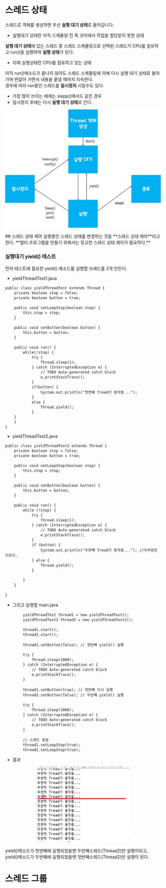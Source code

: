 # 스레드 상태
스레드로 객체를 생성하면 우선 **실행 대기 상태**로 들어갑니다.   
- 실행대기 상태란 아직 스케쥴링 전 즉 코어에서 작업을 할당받지 못한 상태    

**실행 대기 상태**에 있는 스레드 중 스레드 스케쥴링으로 선택된 스레드가 CPU를 점유하고 run()을 실행하여 **실행 상태**가 된다.
- 이때 실행상태란 CPU를 점유하고 있는 상태

아직 run()메소드가 끝나지 않아도 스레드 스케쥴링에 의해 다시 실행 대기 상태로 돌아가며 번갈아 가면서 내용을 끝낼 때까지 지속한다.    
경우에 따라 run중인 스레드를 **일시정지** 시킬수도 있다.
- 가장 많이 쓰이는 예제는 slepp()메서드 같은 경우 
- 일시정지 후에는 다시 **실행 대기 상태**로 간다.

<p align = center><img src="../images/3.OS_and_General_Knowledge/3-5.ThreadLifeCycle.png" ></p>
## 스레드 상태 제어
실행중인 스레드 상태를 변경하는 것을 **스레드 상태 제어**라고 한다.
**멀티 프로그램을 만들기 위해서는 정교한 스레드 상태 제어가 필요하다.**   

### 실행대기 yield() 테스트
먼저 테스트에 필요한 yield() 메소드를 실행할 쓰레드를 2개 만든다. 
- yieldThreadTest1.java
``` 
public class yieldThreadTest extends Thread {
	private boolean stop = false;
	private boolean button = true;
	
	public void setLoopStop(boolean stop) {
		this.stop = stop;
	}
	
	public void setButton(boolean button) {
		this.button = button;
	}
	
	public void run() {
		while(!stop) {
			try {
				Thread.sleep(1);
			} catch (InterruptedException e) {
				// TODO Auto-generated catch block
				e.printStackTrace();
			}
			if(button) {
				System.out.println("첫번째 Tread가 동작중...");	
			}
			else {
				Thread.yield();
			}
  	}
	}
}
```
- yieldThreadTest2.java
```
public class yieldThreadTest2 extends Thread {
	private boolean stop = false;
	private boolean button = true;

	public void setLoopStop(boolean stop) {
		this.stop = stop;
	}

	public void setButton(boolean button) {
		this.button = button;
	}

	public void run() {
		while (!stop) {
			try {
				Thread.sleep(1);
			} catch (InterruptedException e) {
				// TODO Auto-generated catch block
				e.printStackTrace();
			}
			if (button) {
				System.out.println("두번째 Tread가 동작중..."); //이부분만 다르다.
			} else {
				Thread.yield();
			}

		}
	}

}
```

- 그리고 실행할 main.java
```
		yieldThreadTest thread1 = new yieldThreadTest();
		yieldThreadTest2 thread2 = new yieldThreadTest2();

		thread1.start();
		thread2.start();

		thread1.setButton(false); // 첫번째 yield() 실행

		try {
			Thread.sleep(1000);
		} catch (InterruptedException e) {
			// TODO Auto-generated catch block
			e.printStackTrace();
		}

		thread1.setButton(true); // 첫번째 다시 실행
		thread2.setButton(false); // 두번째 yield() 실행

		try {
			Thread.sleep(1000);
		} catch (InterruptedException e) {
			// TODO Auto-generated catch block
			e.printStackTrace();
		}

		// 스레드 종료
		thread1.setLoopStop(true);
		thread2.setLoopStop(true);
```
- 결과
<p align = center><img src="../images/3.OS_and_General_Knowledge/3-6.yieldThreadResult.png" ></p>
yield()메소드가 첫번째에 실행되었을땐 두번째스레드(Thread2)만 실행이되고,   
yield()메소드가 두번째에 실행되었을땐 첫번째스레드(Thread2)만 실행이 된다.    

# 스레드 그룹

